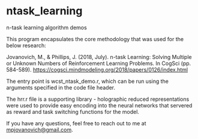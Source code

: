 # ntask_learning
n-task learning algorithm demos

This program encapsulates the core methodology that was used for the below research:

Jovanovich, M., & Phillips, J. (2018, July). n-task Learning: Solving Multiple or Unknown Numbers of Reinforcement Learning Problems. In CogSci (pp. 584-589).
https://cogsci.mindmodeling.org/2018/papers/0126/index.html

The entry point is wcst_ntask_demo.r, which can be run using the arguments specified in the code file header.

The hrr.r file is a supporting library - holographic reduced representations were used to provide easy encoding into the neural networks that servered as 
reward and task switching functions for the model.

If you have any questions, feel free to reach out to me at mpjovanovich@gmail.com.
